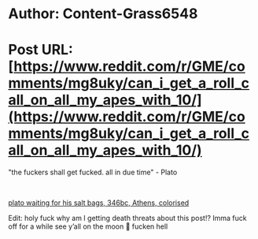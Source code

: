 # Author: Content-Grass6548
# Post URL: [https://www.reddit.com/r/GME/comments/mg8uky/can_i_get_a_roll_call_on_all_my_apes_with_10/](https://www.reddit.com/r/GME/comments/mg8uky/can_i_get_a_roll_call_on_all_my_apes_with_10/)


"the fuckers shall get fucked. all in due time" - Plato

&#x200B;

[plato waiting for his salt bags, 346bc, Athens, colorised](https://preview.redd.it/5ogq8tt0q3q61.jpg?width=640&format=pjpg&auto=webp&s=c403d3ffacd81ee24eccd319f0fa892ceb6940a6)

Edit: holy fuck why am I getting death threats about this post!? Imma fuck off for a while see y’all on the moon 🌝 fucken hell